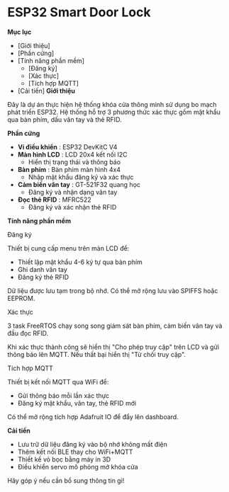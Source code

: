 # **ESP32 Smart Door Lock**

**Mục lục**

- [Giới thiệu]
- [Phần cứng]
- [Tính năng phần mềm]
  - [Đăng ký]
  - [Xác thực]
  - [Tích hợp MQTT]
- [Cải tiến]
**Giới thiệu**

Đây là dự án thực hiện hệ thống khóa cửa thông minh sử dụng bo mạch phát triển ESP32. Hệ thống hỗ trợ 3 phương thức xác thực gồm mật khẩu qua bàn phím, dấu vân tay và thẻ RFID.

**Phần cứng**

- **Vi điều khiển** : ESP32 DevKitC V4
- **Màn hình LCD** : LCD 20x4 kết nối I2C
  - Hiển thị trạng thái và thông báo
- **Bàn phím** : Bàn phím màn hình 4x4
  - Nhập mật khẩu đăng ký và xác thực
- **Cảm biến vân tay** : GT-521F32 quang học
  - Đăng ký và nhận dạng vân tay
- **Đọc thẻ RFID** : MFRC522
  - Đăng ký và xác nhận thẻ RFID

**Tính năng phần mềm**

Đăng ký

Thiết bị cung cấp menu trên màn LCD để:

- Thiết lập mật khẩu 4-6 ký tự qua bàn phím
- Ghi danh vân tay
- Đăng ký thẻ RFID

Dữ liệu được lưu tạm trong bộ nhớ. Có thể mở rộng lưu vào SPIFFS hoặc EEPROM.

Xác thực

3 task FreeRTOS chạy song song giám sát bàn phím, cảm biến vân tay và đầu đọc RFID.

Khi xác thực thành công sẽ hiển thị "Cho phép truy cập" trên LCD và gửi thông báo lên MQTT. Nếu thất bại hiển thị "Từ chối truy cập".

Tích hợp MQTT

Thiết bị kết nối MQTT qua WiFi để:

- Gửi thông báo mỗi lần xác thực
- Đăng ký mật khẩu, vân tay, thẻ RFID mới

Có thể mở rộng tích hợp Adafruit IO để đẩy lên dashboard.

**Cải tiến**

- Lưu trữ dữ liệu đăng ký vào bộ nhớ không mất điện
- Thêm kết nối BLE thay cho WiFi+MQTT
- Thiết kế vỏ bọc bằng máy in 3D
- Điều khiển servo mô phỏng mở khóa cửa

Hãy góp ý nếu cần bổ sung thông tin gì!
